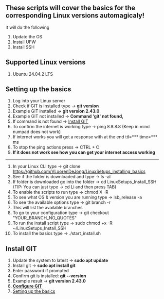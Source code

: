 ## These scripts will cover the basics for the corresponding Linux versions automagicaly!
It will do the following
1. Update the OS
2. Install UFW
3. Install SSH

## Supported Linux versions
1. Ubuntu 24.04.2 LTS


## Setting up the basics

1. Log into your Linux server
1. Check if GIT is installed type → **git version**
1. Example GIT installed → **git version 2.43.0**
1. Example GIT not installed → **Command 'git' not found,**
1. If command is not found → [Install GIT](#install_git)
1. To confirm the internet is working type → ping 8.8.8.8 (Keep in mind numpad does not work)
1. If internet works you will get a response with at the end ttl=*** time=*** ms
1. To stop the ping actions press → CTRL + C
1. **If it does not work see how you can get your internet access working**  
---
1. In your Linux CLI type → git clone https://github.com/VLoorenDeJong/LinuxSetups_installing_basics
1. See if the folder is downloaded and type → ls -al
1. If folder is downloaded go into the folder → cd LinuxSetups_Install_SSH  
    (TIP: You can just type → cd Li and then press TAB)
1. To enable the scripts to run type → chmod X -R 
1. To see what OS & version you are running type → lsb_release -a
1. To see the available options type → git branch -r
1. This will list the available branches
1. To go to your configuration type → git checkout "YOUR_BRANCH_NO_QUOTES"
1. To run the install script type → sudo chmod +x -R ~/LinuxSetups_Install_SSH
1. To install the basics type → ./start_install.sh


## <span id="install_git">Install GIT</span>  
1. Update the system to latest → **sudo apt update**
1. Install git → **sudo apt install git**
1. Enter password if prompted
1. Confirm git is installed: **git --version**
1. Example result → **git version 2.43.0**
1. [**Configure GIT**](#configure_git)
1. [Setting up the basics](#setting_up_the_basics)
